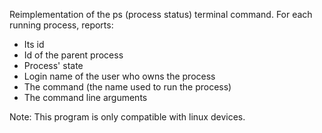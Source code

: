 Reimplementation of the ps (process status) terminal command. For each running process, reports: 
* Its id
* Id of the parent process
* Process' state
* Login name of the user who owns the process
* The command (the name used to run the process)
* The command line arguments

Note: This program is only compatible with linux devices.
